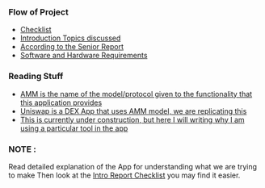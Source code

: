 ### Flow of Project
- [Checklist](/Checklist.md)
- [Introduction Topics discussed](/IntroductionTopics.md)
- [According to the Senior Report](./Test.md)
- [Software and Hardware Requirements](/SH.md)

### Reading Stuff
- [AMM is the name of the model/protocol given to the functionality that this application provides](./AMM.md)
- [Uniswap is a DEX App that uses AMM model, we are replicating this](./Uniswap.md)
- [This is currently under construction, but here I will writing why I am using a particular tool in the app](./DetailedExplanationOfApp.md)

### NOTE : 

Read detailed explanation of the App for understanding what we are trying to make
Then look at the [Intro Report Checklist](./Test.md) you may find it easier.